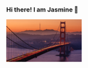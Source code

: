 ### Hi there! I am Jasmine 👋

<p><img width="200px" src="https://github.com/jasjahan/jasjahan/blob/main/SF%20Golden%20Gate.png" /></p>

<!--
**jasjahan/jasjahan** is a ✨ _special_ ✨ repository because its `README.md` (this file) appears on your GitHub profile.

Here are some ideas to get you started:

- 🔭 I’m currently working on ...
- 🌱 I’m currently learning ...
- 👯 I’m looking to collaborate on ...
- 🤔 I’m looking for help with ...
- 💬 Ask me about ...
- 📫 How to reach me: ...
- 😄 Pronouns: ...
- ⚡ Fun fact: ...
-->
